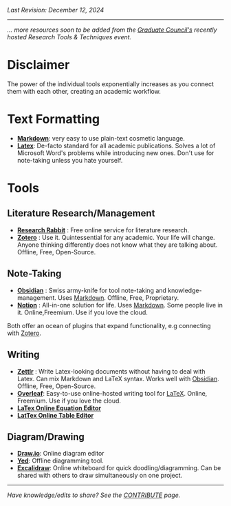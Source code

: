 _Last Revision: December 12, 2024_

---

_... more resources soon to be added from the [Graduate Council's](../RPI/Graduate%20Council/GC%20Overview.md) recently hosted Research Tools & Techniques event._

# Disclaimer 
The power of the individual tools exponentially increases as you connect them with each other, creating an academic workflow.

# Text Formatting
- [**Markdown**](https://www.markdownguide.org/basic-syntax/):  very easy to use plain-text cosmetic language.
- [**Latex**](https://www.latex-project.org/get/): De-facto standard for all academic publications. Solves a lot of Microsoft Word's problems while introducing new ones. Don't use for note-taking unless you hate yourself.


# Tools
## Literature Research/Management
- [**Research Rabbit**](https://researchrabbitapp.com) : Free online service for literature research.
- [**Zotero**](https://www.zotero.org/) : Use it. Quintessential for any academic. Your life will change. Anyone thinking differently does not know what they are talking about. Offline, Free, Open-Source.


## Note-Taking
- [**Obsidian**](https://obsidian.md/) : Swiss army-knife for tool note-taking and knowledge-management. Uses [Markdown](Research%20Tools%20&%20Techniques.md#Text%20Formatting). Offline, Free, Proprietary.
- [**Notion**](https://www.notion.com/) : All-in-one solution for life. Uses  [Markdown](Research%20Tools%20&%20Techniques.md#Text%20Formatting). Some people live in it. Online,Freemium. Use if you love the cloud.

Both offer an ocean of plugins that expand functionality, e.g connecting with [Zotero](Research%20Tools%20&%20Techniques.md#Literature%20Research/Management).


## Writing
- [**Zettlr**](https://www.zettlr.com/) : Write Latex-looking documents without having to deal with Latex. Can mix Markdown and LaTeX syntax. Works well with [Obsidian](Research%20Tools%20&%20Techniques.md#Note-Taking). Offline, Free, Open-Source.
- [**Overleaf**](https://www.overleaf.com/): Easy-to-use online-hosted writing tool for [LaTeX](Research%20Tools%20&%20Techniques.md#Writing%#Typesetting). Online, Freemium. Use if you love the cloud.
-  [**LaTex Online Equation Editor**](https://latexeditor.lagrida.com/)
- [**LatTex Online Table Editor**](https://www.latex-tables.com/)


## Diagram/Drawing
- [**Draw.io**](https://app.diagrams.net/): Online diagram editor
- [**Yed**](https://www.yworks.com/products/yed): Offline diagramming tool.
- [**Excalidraw**](https://excalidraw.com/): Online whiteboard for quick doodling/diagramming. Can be shared with others to draw simultaneously on one project.


---
_Have knowledge/edits to share? See the [CONTRIBUTE](../CONTRIBUTE.md) page._